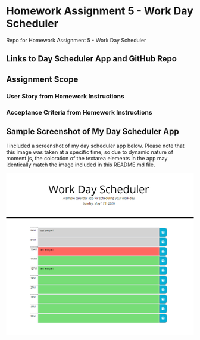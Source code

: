 # Homework Assignment 5 - Work Day Scheduler

Repo for Homework Assignment 5 - Work Day Scheduler

## Links to Day Scheduler App and GitHub Repo

## Assignment Scope

### User Story from Homework Instructions

### Acceptance Criteria from Homework Instructions

## Sample Screenshot of My Day Scheduler App

I included a screenshot of my day scheduler app below. Please note that this image was taken at a specific time, so due to dynamic nature of moment.js, the coloration of the textarea elements in the app may identically match the image included in this README.md file.

![Day Scheduler App](./Assets/Images/screenshot_DaySchedulerApp.png)
